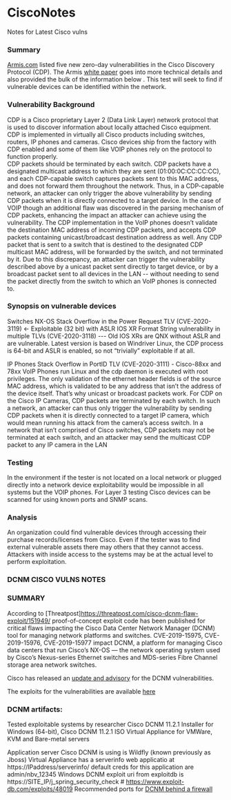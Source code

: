 # CiscoNotes
Notes for Latest Cisco vulns 

### Summary 
[Armis.com](https://www.armis.com/cdpwn/) listed five new zero-day vulnerabilities in the Cisco Discovery Protocol (CDP).  The Armis [white paper](https://go.armis.com/hubfs/White-papers/Armis-CDPwn-WP.pdf) goes into more technical details and also provided the bulk of the information below .  This test will seek to find if vulnerable devices can be identified within the network.

### Vulnerability Background
CDP is a Cisco proprietary Layer 2 (Data Link Layer) network protocol that is used to discover information about locally attached Cisco equipment. CDP is implemented in virtually all Cisco products including switches, routers, IP phones and cameras. Cisco devices ship from the factory with CDP enabled and some of them like VOIP phones rely on the protocol to function properly.  
CDP packets should be terminated by each switch. CDP packets have a designated multicast address to which they are sent (01:00:0C:CC:CC:CC), and each CDP-capable switch captures packets sent to this MAC address, and does not forward them throughout the network. Thus, in a CDP-capable network, an attacker can only trigger the above vulnerability by sending CDP packets when it is directly connected to a target device. 
In the case of VOIP though an additional flaw was discovered in the parsing mechanism of CDP packets, enhancing the impact an attacker can achieve using the vulnerability. The CDP implementation in the VoIP phones doesn’t validate the destination MAC address of incoming CDP packets, and accepts CDP packets containing unicast/broadcast destination address as well. Any CDP packet that is sent to a switch that is destined to the designated CDP multicast MAC address, will be forwarded by the switch, and not terminated by it. Due to this discrepancy, an attacker can trigger the vulnerability described above by a unicast packet sent directly to target device, or by a broadcast packet sent to all devices in the LAN -- without needing to send the packet directly from the switch to which an VoIP phones is connected to.  

### Synopsis on vulnerable devices 
Switches
NX-OS Stack Overflow in the Power Request TLV (CVE-2020-3119) <- Exploitable (32 bit) with ASLR 
IOS XR Format String vulnerability in multiple TLVs (CVE-2020-3118)  --- Old IOS XRs are QNX without ASLR and are vulnerable.   Latest version is based on Windriver Linux, the CDP process is 64-bit and ASLR is enabled, so not “trivially” exploitable if at all.

IP Phones Stack Overflow in PortID TLV (CVE-2020-3111) - Cisco-88xx and 78xx VoIP Phones run Linux and the cdp daemon is executed with root privileges.  The only validation of the ethernet header fields is of the source MAC address, which is validated to be any address that isn’t the address of the device itself.  That’s why unicast or broadcast packets work. 
For CDP on the Cisco IP Cameras, CDP packets are terminated by each switch. In such a network, an attacker can thus only trigger the vulnerability by sending CDP packets when it is directly connected to a target IP camera, which would mean running his attack from the camera’s access switch. In a network that isn’t comprised of Cisco switches, CDP packets may not be terminated at each switch, and an attacker may send the multicast CDP packet to any IP camera in the LAN

### Testing 
In the environment if the tester is not located on a local network or plugged directly into a network device exploitability would be impossible in all systems but the VOIP phones.  For Layer 3 testing Cisco devices can be scanned for using known ports and SNMP scans.      


### Analysis
An organization could find vulnerable devices through accessing their purchase records/licenses from Cisco.  Even if the tester was to find external vulnerable assets there may others that they cannot access.  Attackers with inside access to the systems may be at the actual level to perform exploitation.  



### DCNM CISCO VULNS NOTES

### SUMMARY 
According to [Threatpost]https://threatpost.com/cisco-dcnm-flaw-exploit/151949/ proof-of-concept exploit code has been published for critical flaws impacting the Cisco Data Center Network Manager (DCNM) tool for managing network platforms and switches.  CVE-2019-15975, CVE-2019-15976, CVE-2019-15977 impact DCNM, a platform for managing Cisco data centers that run Cisco’s NX-OS — the network operating system used by Cisco’s Nexus-series Ethernet switches and MDS-series Fibre Channel storage area network switches.

Cisco has released an [update and advisory]( https://tools.cisco.com/security/center/content/CiscoSecurityAdvisory/cisco-sa-20200102-dcnm-auth-bypass) for the DCNM vulnerabilities.  

The exploits for the vulnerabilities are available [here ](https://srcincite.io/blog/2020/01/14/busting-ciscos-beans-hardcoding-your-way-to-hell.html)

### DCNM artifacts: 
Tested exploitable systems by researcher 
Cisco DCNM 11.2.1 Installer for Windows (64-bit), Cisco DCNM 11.2.1 ISO Virtual Appliance for VMWare, KVM and Bare-metal servers

Application server Cisco DCNM is using is Wildfly (known previously as Jboss)
Virtual Appliance has a serverinfo web applicatio at https://IPaddress/serverinfo/   default creds for this application are admin/nbv_12345
Windows DCNM exploit uri from exploitdb is https://SITE_IP/j_spring_security_check   # https://www.exploit-db.com/exploits/48019
Recommended ports for [DCNM behind a firewall](https://www.cisco.com/c/en/us/td/docs/switches/datacenter/sw/11_0_1/installation/san/b_dcnm_installation_guide_for_san_11_0_1/running_dcnm_behind_firewall.html)
